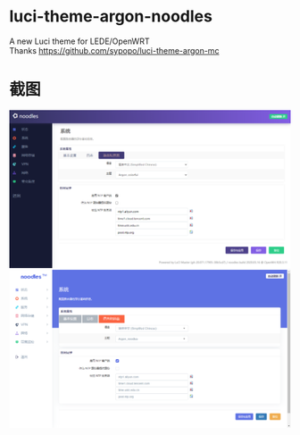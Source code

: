 # luci-theme-argon-noodles
A new Luci theme for LEDE/OpenWRT  
Thanks https://github.com/sypopo/luci-theme-argon-mc
# 截图
![image](https://github.com/HDragon8/luci-theme-argon-noodles/blob/master/noodles/2020-03-16-colorful.png)
![image](https://github.com/HDragon8/luci-theme-argon-noodles/blob/master/noodles/20200316.png)
